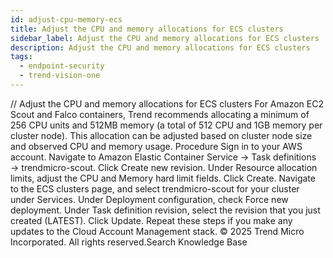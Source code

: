 ```yaml
---
id: adjust-cpu-memory-ecs
title: Adjust the CPU and memory allocations for ECS clusters
sidebar_label: Adjust the CPU and memory allocations for ECS clusters
description: Adjust the CPU and memory allocations for ECS clusters
tags:
  - endpoint-security
  - trend-vision-one
---
```


/*<![CDATA[*/ $('#title').html($('meta[name=map-description]').attr('content')); /*]]>*/ Adjust the CPU and memory allocations for ECS clusters For Amazon EC2 Scout and Falco containers, Trend recommends allocating a minimum of 256 CPU units and 512MB memory (a total of 512 CPU and 1GB memory per cluster node). This allocation can be adjusted based on cluster node size and observed CPU and memory usage. Procedure Sign in to your AWS account. Navigate to Amazon Elastic Container Service → Task definitions → trendmicro-scout. Click Create new revision. Under Resource allocation limits, adjust the CPU and Memory hard limit fields. Click Create. Navigate to the ECS clusters page, and select trendmicro-scout for your cluster under Services. Under Deployment configuration, check Force new deployment. Under Task definition revision, select the revision that you just created (LATEST). Click Update. Repeat these steps if you make any updates to the Cloud Account Management stack. © 2025 Trend Micro Incorporated. All rights reserved.Search Knowledge Base